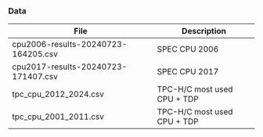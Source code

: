 ### Data

|File|Description|
|----|-----------|
|cpu2006-results-20240723-164205.csv|SPEC CPU 2006|
|cpu2017-results-20240723-171407.csv|SPEC CPU 2017|
|tpc_cpu_2012_2024.csv|TPC-H/C most used CPU + TDP|
|tpc_cpu_2001_2011.csv|TPC-H/C most used CPU + TDP|
